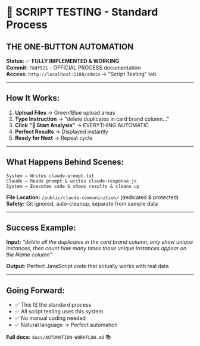 # 🚀 SCRIPT TESTING - Standard Process

## **THE ONE-BUTTON AUTOMATION** 

**Status:** ✅ **FULLY IMPLEMENTED & WORKING**  
**Commit:** `78df521` - OFFICIAL PROCESS documentation  
**Access:** `http://localhost:5180/admin` → "Script Testing" tab

---

## **How It Works:**

1. **Upload Files** → Green/Blue upload areas
2. **Type Instruction** → "delete duplicates in card brand column..."  
3. **Click "🚀 Start Analysis"** → EVERYTHING AUTOMATIC
4. **Perfect Results** → Displayed instantly
5. **Ready for Next** → Repeat cycle

---

## **What Happens Behind Scenes:**

```
System → Writes claude-prompt.txt 
Claude → Reads prompt & writes claude-response.js
System → Executes code & shows results & cleans up
```

**File Location:** `/public/claude-communication/` (dedicated & protected)  
**Safety:** Git ignored, auto-cleanup, separate from sample data

---

## **Success Example:**
**Input:** *"delete all the duplicates in the card brand column, only show unique instances, then count how many times those unique instances appear on the Name column"*  

**Output:** Perfect JavaScript code that actually works with real data

---

## **Going Forward:**
- ✅ This IS the standard process 
- ✅ All script testing uses this system
- ✅ No manual coding needed
- ✅ Natural language → Perfect automation

**Full docs:** `docs/AUTOMATION-WORKFLOW.md` 📚 